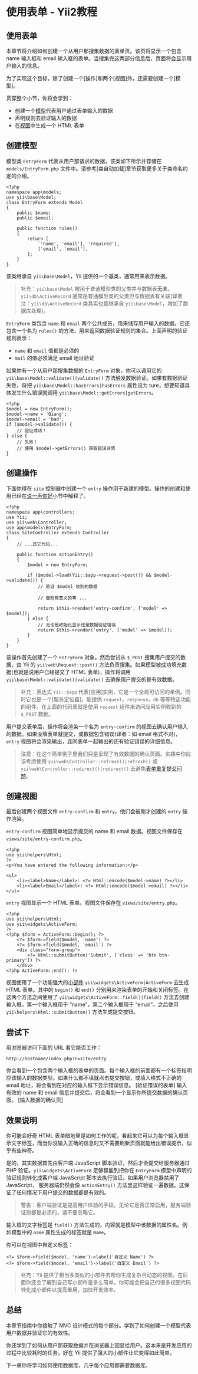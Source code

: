 # 使用表单 - Yii2教程

## 使用表单

本章节将介绍如何创建一个从用户那搜集数据的表单页。该页将显示一个包含 name 输入框和 email 输入框的表单。当搜集完这两部分信息后，页面将会显示用户输入的信息。

为了实现这个目标，除了创建一个[操作]和两个[视图]外，还需要创建一个[模型]。

贯穿整个小节，你将会学到：

* 创建一个[模型](structure-models.md)代表用户通过表单输入的数据
* 声明规则去验证输入的数据
* 在[视图](structure-views.md)中生成一个 HTML 表单

## 创建模型 ​

模型类 `EntryForm` 代表从用户那请求的数据，该类如下所示并存储在 `models/EntryForm.php` 文件中。请参考[类自动加载]章节获取更多关于类命名约定的介绍。

```
<?php
namespace app\models;
use yii\base\Model;
class EntryForm extends Model
{
    public $name;
    public $email;

    public function rules()
    {
        return [
            `'name', 'email'], 'required'],
            ['email', 'email'],
        ];
    }
}
```

该类继承自 `yii\base\Model`，Yii 提供的一个基类，通常用来表示数据。

> 补充：`yii\base\Model` 被用于普通模型类的父类并与数据表**无关**。`yii\db\ActiveRecord` 通常是普通模型类的父类但与数据表有关联(译者注：`yii\db\ActiveRecord` 类其实也是继承自 `yii\base\Model`，增加了数据库处理)。

`EntryForm` 类包含 `name` 和 `email` 两个公共成员，用来储存用户输入的数据。它还包含一个名为 `rules()` 的方法，用来返回数据验证规则的集合。上面声明的验证规则表示：

* `name` 和 `email` 值都是必须的
* `mail` 的值必须满足 email 地址验证

如果你有一个从用户那搜集数据的 `EntryForm` 对象，你可以调用它的 `yii\base\Model::validate()|validate()` 方法触发数据验证。如果有数据验证失败，将把 `yii\base\Model::hasErrors|hasErrors` 属性设为 ture，想要知道具体发生什么错误就调用 `yii\base\Model::getErrors|getErrors`。

```
<?php
$model = new EntryForm();
$model->name = 'Qiang';
$model->email = 'bad';
if ($model->validate()) {
    // 验证成功！
} else {
    // 失败！
    // 使用 $model->getErrors() 获取错误详情
}
```

## 创建操作 ​

下面你得在 `site` 控制器中创建一个 `entry` 操作用于新建的模型。操作的创建和使用已经在[说一声你好](start-hello.md)小节中解释了。

```
<?php
namespace app\controllers;
use Yii;
use yii\web\Controller;
use app\models\EntryForm;
class SiteController extends Controller
{
    // ...其它代码...

    public function actionEntry()
    {
        $model = new EntryForm;

        if ($model->load(Yii::$app->request->post()) && $model->validate()) {
            // 验证 $model 收到的数据

            // 做些有意义的事 ...

            return $this->render('entry-confirm', ['model' => $model]);
        } else {
            // 无论是初始化显示还是数据验证错误
            return $this->render('entry', ['model' => $model]);
        }
    }
}
```

该操作首先创建了一个 `EntryForm` 对象。然后尝试从 `$_POST` 搜集用户提交的数据，由 Yii 的 `yii\web\Request::post()` 方法负责搜集。如果模型被成功填充数据(也就是说用户已经提交了 HTML 表单)，操作将调用 `yii\base\Model::validate()|validate()` 去确保用户提交的是有效数据。

> 补充：表达式 `Yii::$app` 代表[应用]实例，它是一个全局可访问的单例。同时它也是一个[服务定位器]，能提供 `request`，`response`，`db` 等等特定功能的组件。在上面的代码里就是使用 `request` 组件来访问应用实例收到的 `$_POST` 数据。

用户提交表单后，操作将会渲染一个名为 `entry-confirm` 的视图去确认用户输入的数据。如果没填表单就提交，或数据包含错误(译者：如 email 格式不对)，`entry` 视图将会渲染输出，连同表单一起输出的还有验证错误的详细信息。

> 注意：在这个简单例子里我们只是呈现了有效数据的确认页面。实践中你应该考虑使用 `yii\web\Controller::refresh()|refresh()` 或 `yii\web\Controller::redirect()|redirect()` 去避免[表单重复提交问题](http://en.wikipedia.org/wiki/Post/Redirect/Get)。

## 创建视图 ​

最后创建两个视图文件 `entry-confirm` 和 `entry`。他们会被刚才创建的 `entry` 操作渲染。

`entry-confirm` 视图简单地显示提交的 name 和 email 数据。视图文件保存在 `views/site/entry-confirm.php`。

```
<?php
use yii\helpers\Html;
?>
<p>You have entered the following information:</p>

<ul>
    <li><label>Name</label>: <?= Html::encode($model->name) ?></li>
    <li><label>Email</label>: <?= Html::encode($model->email) ?></li>
</ul>
```

`entry` 视图显示一个 HTML 表单。视图文件保存在 `views/site/entry.php`。

```
<?php
use yii\helpers\Html;
use yii\widgets\ActiveForm;
?>
<?php $form = ActiveForm::begin(); ?>
    <?= $form->field($model, 'name') ?>
    <?= $form->field($model, 'email') ?>
    <div class="form-group">
        <?= Html::submitButton('Submit', ['class' => 'btn btn-primary']) ?>
    </div>
<?php ActiveForm::end(); ?>
```

视图使用了一个功能强大的[小部件](structure-widgets.md) `yii\widgets\ActiveForm|ActiveForm` 去生成 HTML 表单。其中的 `begin()` 和 `end()` 分别用来渲染表单的开始和关闭标签。在这两个方法之间使用了 `yii\widgets\ActiveForm::field()|field()` 方法去创建输入框。第一个输入框用于 “name”，第二个输入框用于 “email”。之后使用 `yii\helpers\Html::submitButton()` 方法生成提交按钮。

## 尝试下 ​

用浏览器访问下面的 URL 看它能否工作：

```
http://hostname/index.php?r=site/entry
```

你会看到一个包含两个输入框的表单的页面。每个输入框的前面都有一个标签指明应该输入的数据类型。如果什么都不填就点击提交按钮，或填入格式不正确的 email 地址，将会看到在对应的输入框下显示错误信息。
[验证错误的表单]
输入有效的 name 和 email 信息并提交后，将会看到一个显示你所提交数据的确认页面。
[输入数据的确认页]

## 效果说明 ​

你可能会好奇 HTML 表单暗地里是如何工作的呢，看起来它可以为每个输入框显示文字标签，而当你没输入正确的信息时又不需要刷新页面就能给出错误提示，似乎有些神奇。

是的，其实数据首先由客户端 JavaScript 脚本验证，然后才会提交给服务器通过 PHP 验证。`yii\widgets\ActiveForm` 足够智能到把你在 `EntryForm` 模型中声明的验证规则转化成客户端 JavaScript 脚本去执行验证。如果用户浏览器禁用了 JavaScript， 服务器端仍然会像 `actionEntry()` 方法里这样验证一遍数据。这保证了任何情况下用户提交的数据都是有效的。

> 警告：客户端验证是提高用户体验的手段。无论它是否正常启用，服务端验证则都是必须的，请不要忽略它。

输入框的文字标签是 `field()` 方法生成的，内容就是模型中该数据的属性名。例如模型中的 `name` 属性生成的标签就是 `Name`。

你可以在视图中自定义标签：

```
<?= $form->field($model, 'name')->label('自定义 Name') ?>
<?= $form->field($model, 'email')->label('自定义 Email') ?>
```

> 补充：Yii 提供了相当多类似的小部件去帮你生成复杂且动态的视图。在后面你还会了解到自己写小部件是多么简单。你可能会把自己的很多视图代码转化成小部件以提高重用，加快开发效率。

## 总结 

本章节指南中你接触了 MVC 设计模式的每个部分。学到了如何创建一个模型代表用户数据并验证它的有效性。

你还学到了如何从用户那获取数据并在浏览器上回显给用户。这本来是开发应用的过程中比较耗时的任务，好在 Yii 提供了强大的小部件让它变得如此简单。

下一章你将学习如何使用数据库，几乎每个应用都需要数据库。
 